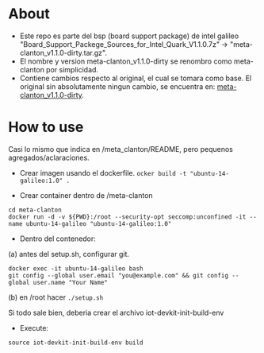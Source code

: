 # About

- Este repo es parte del bsp (board support package) de intel galileo "Board_Support_Packege_Sources_for_Intel_Quark_V1.1.0.7z" -> "meta-clanton_v1.1.0-dirty.tar.gz".
- El nombre y version meta-clanton_v1.1.0-dirty se renombro como meta-clanton por simplicidad.
- Contiene cambios respecto al original, el cual se tomara como base. El original sin absolutamente ningun cambio, se encuentra en:
[meta-clanton_v1.1.0-dirty](https://github.com/federicogramos/meta-clanton_v1.1.0-dirty).

# How to use

Casi lo mismo que indica en /meta_clanton/README, pero pequenos agregados/aclaraciones.

- Crear imagen usando el dockerfile.
`ocker build -t "ubuntu-14-galileo:1.0" .`

- Crear container dentro de /meta-clanton
```
cd meta-clanton
docker run -d -v ${PWD}:/root --security-opt seccomp:unconfined -it --name ubuntu-14-galileo "ubuntu-14-galileo:1.0"
```

- Dentro del contenedor:

(a) antes del setup.sh, configurar git.
```
docker exec -it ubuntu-14-galileo bash
git config --global user.email "you@example.com" && git config --global user.name "Your Name"
```

(b) en /root hacer `./setup.sh`

Si todo sale bien, deberia crear el archivo iot-devkit-init-build-env

- Execute:

`source iot-devkit-init-build-env build`
